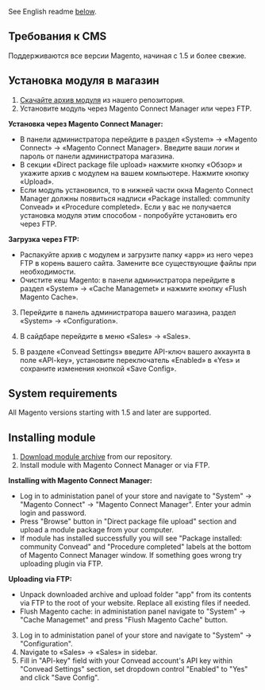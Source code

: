 See English readme [below](#system-requirements).

Требования к CMS
----------------

Поддерживаются все версии Magento, начиная с 1.5 и более свежие.

Установка модуля в магазин
--------------------------

1. [Скачайте архив модуля](https://s3.amazonaws.com/convead/public/plugins/magento/Convead-1.1.2.tgz) из нашего репозитория.
2. Установите модуль через Magento Connect Manager или через FTP.

  **Установка через Magento Connect Manager:**
  * В панели администратора перейдите в раздел «System» → «Magento Connect» → «Magento Connect Manager». Введите ваши логин и пароль от панели администратора магазина.  
  * В секции «Direct package file upload» нажмите кнопку «Обзор» и укажите архив с модулем на вашем компьютере. Нажмите кнопку «Upload».
  * Если модуль установился, то в нижней части окна Magento Connect Manager должны появиться надписи «Package installed: community Convead» и «Procedure completed». Если у вас не получается установка модуля этим способом - попробуйте установить его через FTP.

  **Загрузка через FTP:**
  * Распакуйте архив с модулем и загрузите папку «app» из него через FTP в корень вашего сайта. Замените все существующие файлы при необходимости.
  * Очистите кеш Magento: в панели администратора перейдите в раздел «System» → «Cache Managemet» и нажмите кнопку «Flush Magento Cache».

3. Перейдите в панель администратора вашего магазина, раздел «System» → «Configuration».

4. В сайдбаре перейдите в меню «Sales» → «Sales».

5. В разделе «Convead Settings» введите API-ключ вашего аккаунта в поле «API-key», установите переключатель «Enabled» в «Yes» и сохраните изменения кнопкой «Save Config».

System requirements
-------------------

All Magento versions starting with 1.5 and later are supported.

Installing module
-----------------

1. [Download module archive](https://s3.amazonaws.com/convead/public/plugins/magento/Convead-1.1.2.tgz) from our repository.
2. Install module with Magento Connect Manager or via FTP.

  **Installing with Magento Connect Manager:**
  * Log in to administation panel of your store and navigate to "System" → "Magento Connect" → "Magento Connect Manager". Enter your admin login and password.
  * Press "Browse" button in "Direct package file upload" section and upload a module package from your computer.
  * If module has installed successfully you will see "Package installed: community Convead" and "Procedure completed" labels at the bottom of Magento Connect Manager window. If something goes wrong try uploading plugin via FTP.

  **Uploading via FTP:**
  * Unpack downloaded archive and upload folder "app" from its contents via FTP to the root of your website. Replace all existing files if needed.
  * Flush Magento cache: in administation panel navigate to "System" → "Cache Managemet" and press "Flush Magento Cache" button.

3. Log in to administation panel of your store and navigate to "System" → "Configuration".
4. Navigate to «Sales» → «Sales» in sidebar.
5. Fill in "API-key" field with your Convead account's API key within "Convead Settings" section, set dropdown control "Enabled" to "Yes" and click "Save Config".
